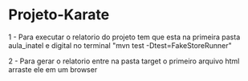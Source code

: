 # Projeto-Karate

1 - Para executar o relatorio do projeto tem que esta na primeira pasta aula_inatel e digital no terminal "mvn test -Dtest=FakeStoreRunner"

2 - Para gerar o relatorio entre na pasta target o primeiro arquivo html arraste ele em um browser
